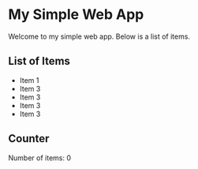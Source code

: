 # My Simple Web App

Welcome to my simple web app. Below is a list of items.

## List of Items

<ul id="item-list">
  <li>Item 1</li>
  <li>Item 3</li>
  <li>Item 3</li>
  <li>Item 3</li>
  <li>Item 3</li>
</ul>

## Counter

<div id="counter">Number of items: 0</div>

<script>
  // JavaScript to count the list items
  document.addEventListener('DOMContentLoaded', (event) => {
    const itemCount = document.querySelectorAll('#item-list li').length;
    document.getElementById('counter').textContent = 'Number of items: ' + itemCount;
  });
</script>
